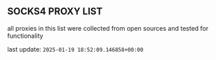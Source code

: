 ## SOCKS4 PROXY LIST

all proxies in this list were collected from open sources and tested for functionality

last update: `2025-01-19 18:52:09.146858+00:00`